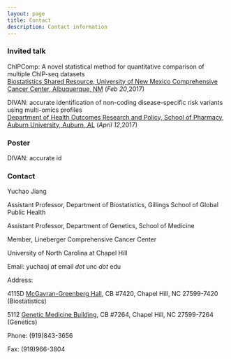 ```yaml
---
layout: page
title: Contact
description: Contact information
---
```


###  Invited talk

ChIPComp: A novel statistical method for quantitative comparison of multiple ChIP-seq datasets <br/>
[Biostatistics Shared Resource, University of New Mexico Comprehensive Cancer Center, Albuquerque, NM](http://cancer.unm.edu/research/shared-resources/biostatistics-shared-resource/biostatistics-faculty-staff/) (_Feb 20_,2017)


DIVAN: accurate identification of non-coding disease-specific risk variants using multi-omics profiles <br/>
[Department of Health Outcomes Research and Policy, School of Pharmacy, Auburn University, Auburn, AL](http://www.auburn.edu/academic/pharmacy/horp/index.html) (_April 12_,2017)

### Poster

DIVAN: accurate id


### Contact

Yuchao Jiang

Assistant Professor, Department of Biostatistics, Gillings School of Global Public Health

Assistant Professor, Department of Genetics, School of Medicine

Member, Lineberger Comprehensive Cancer Center

University of North Carolina at Chapel Hill

Email: yuchaoj *at* email *dot* unc *dot* edu

Address:
  
  4115D [McGavran-Greenberg Hall](https://www.google.com/maps/place/Department+of+Biostatistics/@35.9061903,-79.0566287,17z/data=!4m13!1m7!3m6!1s0x89acc2e599b51fbd:0x5ccfa4e0f5264ef1!2sMcGavran-Greenberg+Hall,+Chapel+Hill,+NC+27516!3b1!8m2!3d35.9058418!4d-79.0545303!3m4!1s0x0:0x6abad7990ead6ae1!8m2!3d35.9061318!4d-79.0543583), CB #7420, Chapel Hill, NC 27599-7420 (Biostatistics)
  
  5112 [Genetic Medicine Building](https://www.google.com/maps/place/Department+of+Genetics/@35.9018309,-79.0549154,18.26z/data=!4m13!1m7!3m6!1s0x89acc2faae0c4f8b:0x69ea9dac5691824f!2sMarsico+Hall,+Chapel+Hill,+NC+27599!3b1!8m2!3d35.9025392!4d-79.0540141!3m4!1s0x0:0x2eb22192ccef1dbd!8m2!3d35.9011941!4d-79.0542741), CB #7264, Chapel Hill, NC 27599-7264 (Genetics)

Phone: (919)843-3656

Fax: (919)966-3804

